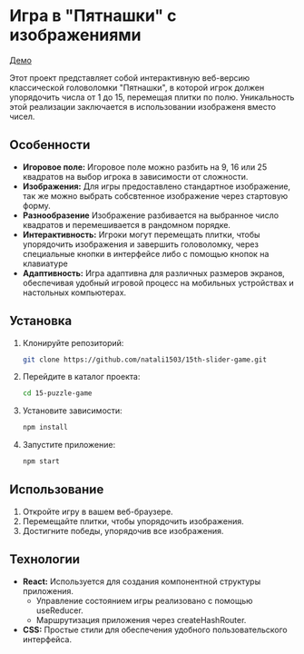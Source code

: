 # Игра в "Пятнашки" с изображениями

[Демо](https://natali1503.github.io/15th-slider-game/)

Этот проект представляет собой интерактивную веб-версию классической головоломки "Пятнашки", в которой игрок должен упорядочить числа от 1 до 15, перемещая плитки по полю. Уникальность этой реализации заключается в использовании изображеня вместо чисел.

## Особенности

- **Игоровое поле:** Игоровое поле можно разбить на 9, 16 или 25 квадратов на выбор игрока в зависимости от сложности.
- **Изображения:** Для игры предоставлено стандартное изображение, так же можно выбрать собсвтенное изображение через стартовую форму.
- **Разнообразение** Изображение разбивается на выбранное число квадратов и перемешивается в рандомном порядке.
- **Интерактивность:** Игроки могут перемещать плитки, чтобы упорядочить изображения и завершить головоломку, через специальные кнопки в интерфейсе либо с помощью кнопок на клавиатуре
- **Адаптивность:** Игра адаптивна для различных размеров экранов, обеспечивая удобный игровой процесс на мобильных устройствах и настольных компьютерах.

## Установка

1. Клонируйте репозиторий:

   ```bash
   git clone https://github.com/natali1503/15th-slider-game.git
   ```

2. Перейдите в каталог проекта:

   ```bash
   cd 15-puzzle-game
   ```

3. Установите зависимости:

   ```bash
   npm install
   ```

4. Запустите приложение:

   ```bash
   npm start
   ```

## Использование

1. Откройте игру в вашем веб-браузере.
2. Перемещайте плитки, чтобы упорядочить изображения.
3. Достигните победы, упорядочив все изображения.

## Технологии

- **React:** Используется для создания компонентной структуры приложения.
  - Управление состоянием игры реализовано с помощью useReducer.
  - Маршрутизация приложения через createHashRouter.
- **CSS:** Простые стили для обеспечения удобного пользовательского интерфейса.
